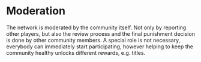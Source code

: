 # Moderation

The network is moderated by the community itself. Not only by reporting other players, but also the review process and the final punishment decision is done by other community members. A special role is not necessary, everybody can immediately start participating, however helping to keep the community healthy unlocks different rewards, e.g. titles.

